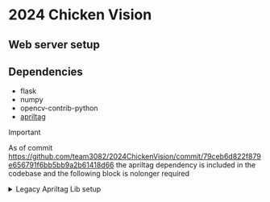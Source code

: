 # 2024 Chicken Vision

## Web server setup


## Dependencies

* flask
* numpy
* opencv-contrib-python
* [apriltag](https://github.com/swatbotics/apriltag)

> [!IMPORTANT]
> As of commit https://github.com/team3082/2024ChickenVision/commit/79ceb6d822f879e656791f6bb5bb9a2b61418d66 the apriltag dependency is included in the codebase and the following block is nolonger required

<details>
<summary>Legacy Apriltag Lib setup</summary>

### apriltag lib setup

Because the original apriltag libary is unmaintianed we use the fork linked above. This fork can not be directly installed with pip and must be built from source.

#### Linux build instructions

1. Download latest source from [here](https://github.com/swatbotics/apriltag/archive/refs/heads/master.zip)
2. Extract the file and open the extracted folder in a terminal
3. Run $-`mkdir build && cd build`
4. Run $-`cmake .. -DCMAKE_BUILD_TYPE=Release`
5. Run $-`make -j4`
6. Run $-`sudo make install`
7. cd back to your ChickenVision folder then run `pip install apriltag`

</details>
